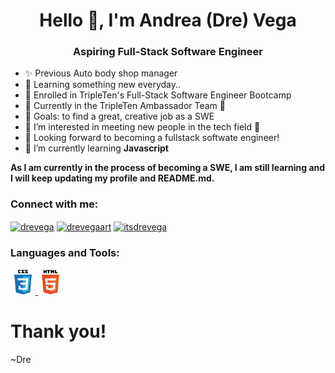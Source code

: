<h1 align="center">Hello 👋, I'm Andrea (Dre) Vega</h1>
<h3 align="center">Aspiring Full-Stack Software Engineer</h3>

- ✨ Previous Auto body shop manager
- 👯 Learning something new everyday.. 
- 💙 Enrolled in TripleTen's Full-Stack Software Engineer Bootcamp
- 💬 Currently in the TripleTen Ambassador Team 🌟
- 🥅 Goals: to find a great, creative job as a SWE
- 👀 I’m interested in meeting new people in the tech field 🤝
- 💞️ Looking forward to becoming a fullstack softwate engineer!
- 🌱 I’m currently learning **Javascript**


**As I am currently in the process of becoming a SWE, I am still learning and I will keep updating my profile and README.md.**

<h3 align="left">Connect with me:</h3>
<p align="left">
<a href="https://linkedin.com/in/drevega" target="blank"><img align="center" src="https://raw.githubusercontent.com/rahuldkjain/github-profile-readme-generator/master/src/images/icons/Social/linked-in-alt.svg" alt="drevega" height="30" width="40" /></a>
<a href="https://instagram.com/itsdrevega" target="blank"><img align="center" src="https://raw.githubusercontent.com/rahuldkjain/github-profile-readme-generator/master/src/images/icons/Social/instagram.svg" alt="drevegaart" height="30" width="40" /></a>
<a href="https://www.youtube.com/c/itsdrevega" target="blank"><img align="center" src="https://raw.githubusercontent.com/rahuldkjain/github-profile-readme-generator/master/src/images/icons/Social/youtube.svg" alt="itsdrevega" height="30" width="40" /></a>
</p>

<h3 align="left">Languages and Tools:</h3>
<p align="left"> <a href="https://www.w3schools.com/css/" target="_blank" rel="noreferrer"> <img src="https://raw.githubusercontent.com/devicons/devicon/master/icons/css3/css3-original-wordmark.svg" alt="css3" width="40" height="40"/> </a> <a href="https://www.w3.org/html/" target="_blank" rel="noreferrer"> <img src="https://raw.githubusercontent.com/devicons/devicon/master/icons/html5/html5-original-wordmark.svg" alt="html5" width="40" height="40"/> </a> </p>

# Thank you!
~Dre

<!---
drevega/drevega is a ✨ special ✨ repository because its `README.md` (this file) appears on your GitHub profile.
You can click the Preview link to take a look at your changes.
--->

